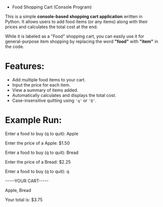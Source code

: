 - Food Shopping Cart (Console Program)

This is a simple **console-based shopping cart application** written in Python.
It allows users to add food items (or any items) along with their prices and calculates the total cost at the end.

While it is labeled as a "Food" shopping cart, you can easily use it for general-purpose item shopping by replacing the word **"food"** with **"item"** in the code.

# Features:
- Add multiple food items to your cart.
- Input the price for each item.
- View a summary of items added.
- Automatically calculates and displays the total cost.
- Case-insensitive quitting using `'q'` or `'Q'`.

# Example Run:

Enter a food to buy (q to quit): Apple

Enter the price of a Apple: $1.50

Enter a food to buy (q to quit): Bread

Enter the price of a Bread: $2.25

Enter a food to buy (q to quit): q


-----YOUR CART-----

Apple, Bread 

Your total is: $3.75
